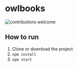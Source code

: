 # owlbooks

![contributions welcome](https://img.shields.io/badge/contributions-welcome-brightgreen.svg?style=flat)

## How to run
1. Clone or download the project
2. `npm install`
3. `npm start`
